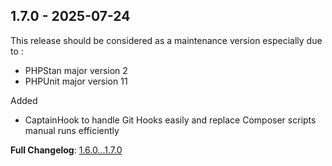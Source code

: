 
## 1.7.0 - 2025-07-24

This release should be considered as a maintenance version especially due to :

- PHPStan major version 2
- PHPUnit major version 11

Added

- CaptainHook to handle Git Hooks easily and replace Composer scripts manual runs efficiently

**Full Changelog**: [1.6.0...1.7.0](https://github.com/llaville/graph-uml/compare/1.6.0...1.7.0)
